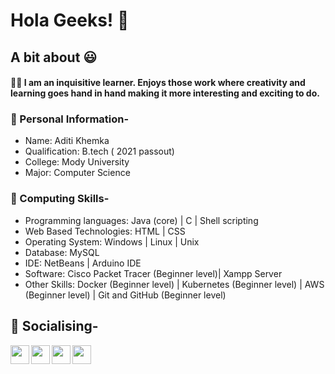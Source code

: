 # Hola Geeks! :star_struck:

## A bit about :smiley:

#### :woman_student: I am an inquisitive learner. Enjoys those work where creativity and learning goes hand in hand making it more interesting and exciting to do.

### :rocket: Personal Information- 
- Name:  Aditi Khemka
- Qualification:  B.tech ( 2021 passout)
- College:  Mody University
- Major:  Computer Science

### :rocket: Computing Skills- 
- Programming languages: Java (core) | C | Shell scripting
- Web Based Technologies: HTML | CSS
- Operating System: Windows | Linux | Unix
- Database: MySQL
- IDE: NetBeans | Arduino IDE
- Software: Cisco Packet Tracer (Beginner level)| Xampp Server
- Other Skills: Docker (Beginner level) | Kubernetes (Beginner level) | AWS (Beginner level) | Git and GitHub (Beginner level)

## :rocket: Socialising-


<a href="https://www.linkedin.com/in/aditi-khemka-03c/">
  <img align="left" width="30px" src="https://cdn.jsdelivr.net/npm/simple-icons@v3/icons/linkedin.svg" />
</a>

<a href="mailto:aditikhemka03@gmail.com">
  <img align="left" width="30px" src="https://cdn.jsdelivr.net/npm/simple-icons@v3/icons/gmail.svg" />
</a>

<a href="https://www.quora.com/profile/Aditi-Khemka-8">
  <img align="left" width="30px" src="https://cdn.jsdelivr.net/npm/simple-icons@v3/icons/quora.svg" />
</a>

<a href="https://www.instagram.com/cherry_khemka_3/">
  <img align="left" width="30px" src="https://cdn.jsdelivr.net/npm/simple-icons@v3/icons/instagram.svg" />
</a>





